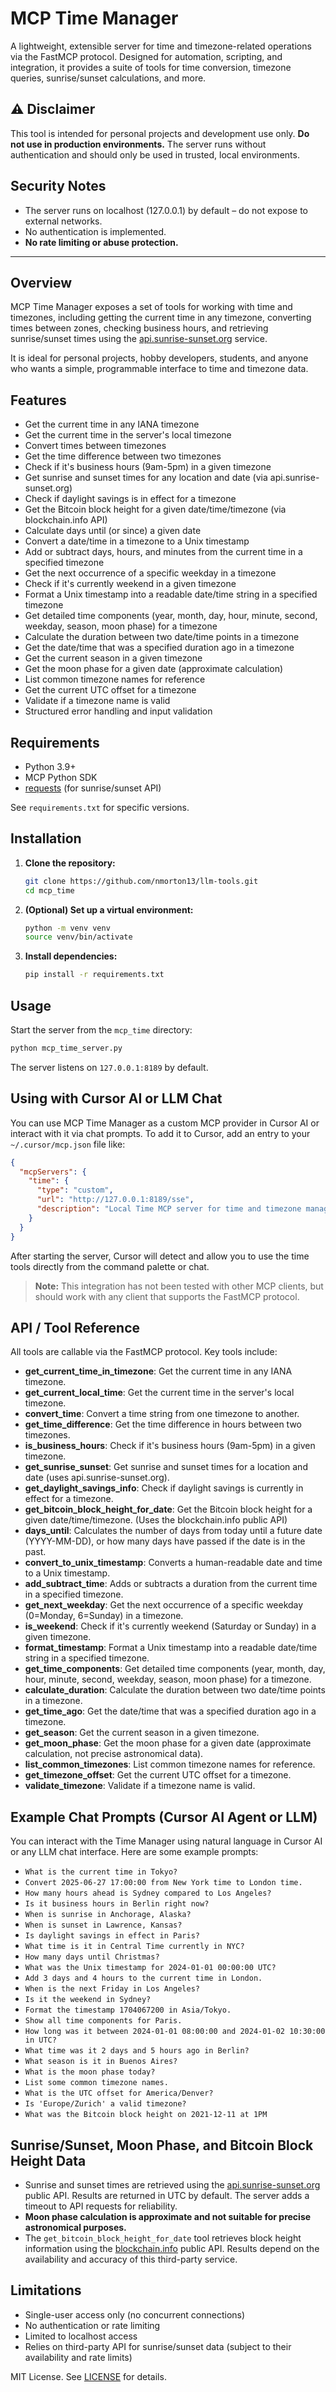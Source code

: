 # MCP Time Manager

A lightweight, extensible server for time and timezone-related operations via the FastMCP protocol. Designed for automation, scripting, and integration, it provides a suite of tools for time conversion, timezone queries, sunrise/sunset calculations, and more.

## ⚠️ Disclaimer

This tool is intended for personal projects and development use only. **Do not use in production environments.** The server runs without authentication and should only be used in trusted, local environments.

## Security Notes

- The server runs on localhost (127.0.0.1) by default – do not expose to external networks.
- No authentication is implemented.
- **No rate limiting or abuse protection.**

---

## Overview

MCP Time Manager exposes a set of tools for working with time and timezones, including getting the current time in any timezone, converting times between zones, checking business hours, and retrieving sunrise/sunset times using the [api.sunrise-sunset.org](https://sunrise-sunset.org/api) service.

It is ideal for personal projects, hobby developers, students, and anyone who wants a simple, programmable interface to time and timezone data.

## Features

- Get the current time in any IANA timezone
- Get the current time in the server's local timezone
- Convert times between timezones
- Get the time difference between two timezones
- Check if it's business hours (9am-5pm) in a given timezone
- Get sunrise and sunset times for any location and date (via api.sunrise-sunset.org)
- Check if daylight savings is in effect for a timezone
- Get the Bitcoin block height for a given date/time/timezone (via blockchain.info API)
- Calculate days until (or since) a given date
- Convert a date/time in a timezone to a Unix timestamp
- Add or subtract days, hours, and minutes from the current time in a specified timezone
- Get the next occurrence of a specific weekday in a timezone
- Check if it's currently weekend in a given timezone
- Format a Unix timestamp into a readable date/time string in a specified timezone
- Get detailed time components (year, month, day, hour, minute, second, weekday, season, moon phase) for a timezone
- Calculate the duration between two date/time points in a timezone
- Get the date/time that was a specified duration ago in a timezone
- Get the current season in a given timezone
- Get the moon phase for a given date (approximate calculation)
- List common timezone names for reference
- Get the current UTC offset for a timezone
- Validate if a timezone name is valid
- Structured error handling and input validation

## Requirements

- Python 3.9+
- MCP Python SDK
- [requests](https://pypi.org/project/requests/) (for sunrise/sunset API)

See `requirements.txt` for specific versions.

## Installation

1. **Clone the repository:**
   ```bash
   git clone https://github.com/nmorton13/llm-tools.git
   cd mcp_time
   ```
2. **(Optional) Set up a virtual environment:**
   ```bash
   python -m venv venv
   source venv/bin/activate
   ```
3. **Install dependencies:**
   ```bash
   pip install -r requirements.txt
   ```

## Usage

Start the server from the `mcp_time` directory:

```bash
python mcp_time_server.py
```

The server listens on `127.0.0.1:8189` by default.

## Using with Cursor AI or LLM Chat

You can use MCP Time Manager as a custom MCP provider in Cursor AI or interact with it via chat prompts. To add it to Cursor, add an entry to your `~/.cursor/mcp.json` file like:

```json
{
  "mcpServers": {
    "time": {
      "type": "custom",
      "url": "http://127.0.0.1:8189/sse",
      "description": "Local Time MCP server for time and timezone management"
    }
  }
}
```

After starting the server, Cursor will detect and allow you to use the time tools directly from the command palette or chat.

> **Note:** This integration has not been tested with other MCP clients, but should work with any client that supports the FastMCP protocol.

## API / Tool Reference

All tools are callable via the FastMCP protocol. Key tools include:

- **get_current_time_in_timezone**: Get the current time in any IANA timezone.
- **get_current_local_time**: Get the current time in the server's local timezone.
- **convert_time**: Convert a time string from one timezone to another.
- **get_time_difference**: Get the time difference in hours between two timezones.
- **is_business_hours**: Check if it's business hours (9am-5pm) in a given timezone.
- **get_sunrise_sunset**: Get sunrise and sunset times for a location and date (uses api.sunrise-sunset.org).
- **get_daylight_savings_info**: Check if daylight savings is currently in effect for a timezone.
- **get_bitcoin_block_height_for_date**: Get the Bitcoin block height for a given date/time/timezone. (Uses the blockchain.info public API)
- **days_until**: Calculates the number of days from today until a future date (YYYY-MM-DD), or how many days have passed if the date is in the past.
- **convert_to_unix_timestamp**: Converts a human-readable date and time to a Unix timestamp.
- **add_subtract_time**: Adds or subtracts a duration from the current time in a specified timezone.
- **get_next_weekday**: Get the next occurrence of a specific weekday (0=Monday, 6=Sunday) in a timezone.
- **is_weekend**: Check if it's currently weekend (Saturday or Sunday) in a given timezone.
- **format_timestamp**: Format a Unix timestamp into a readable date/time string in a specified timezone.
- **get_time_components**: Get detailed time components (year, month, day, hour, minute, second, weekday, season, moon phase) for a timezone.
- **calculate_duration**: Calculate the duration between two date/time points in a timezone.
- **get_time_ago**: Get the date/time that was a specified duration ago in a timezone.
- **get_season**: Get the current season in a given timezone.
- **get_moon_phase**: Get the moon phase for a given date (approximate calculation, not precise astronomical data).
- **list_common_timezones**: List common timezone names for reference.
- **get_timezone_offset**: Get the current UTC offset for a timezone.
- **validate_timezone**: Validate if a timezone name is valid.

## Example Chat Prompts (Cursor AI Agent or LLM)

You can interact with the Time Manager using natural language in Cursor AI or any LLM chat interface. Here are some example prompts:

- `What is the current time in Tokyo?`
- `Convert 2025-06-27 17:00:00 from New York time to London time.`
- `How many hours ahead is Sydney compared to Los Angeles?`
- `Is it business hours in Berlin right now?`
- `When is sunrise in Anchorage, Alaska?`
- `When is sunset in Lawrence, Kansas?`
- `Is daylight savings in effect in Paris?`
- `What time is it in Central Time currently in NYC?`
- `How many days until Christmas?`
- `What was the Unix timestamp for 2024-01-01 00:00:00 UTC?`
- `Add 3 days and 4 hours to the current time in London.`
- `When is the next Friday in Los Angeles?`
- `Is it the weekend in Sydney?`
- `Format the timestamp 1704067200 in Asia/Tokyo.`
- `Show all time components for Paris.`
- `How long was it between 2024-01-01 08:00:00 and 2024-01-02 10:30:00 in UTC?`
- `What time was it 2 days and 5 hours ago in Berlin?`
- `What season is it in Buenos Aires?`
- `What is the moon phase today?`
- `List some common timezone names.`
- `What is the UTC offset for America/Denver?`
- `Is 'Europe/Zurich' a valid timezone?`
- `What was the Bitcoin block height on 2021-12-11 at 1PM`

## Sunrise/Sunset, Moon Phase, and Bitcoin Block Height Data

- Sunrise and sunset times are retrieved using the [api.sunrise-sunset.org](https://sunrise-sunset.org/api) public API. Results are returned in UTC by default. The server adds a timeout to API requests for reliability.
- **Moon phase calculation is approximate and not suitable for precise astronomical purposes.**
- The `get_bitcoin_block_height_for_date` tool retrieves block height information using the [blockchain.info](https://blockchain.info/) public API. Results depend on the availability and accuracy of this third-party service.

## Limitations

- Single-user access only (no concurrent connections)
- No authentication or rate limiting
- Limited to localhost access
- Relies on third-party API for sunrise/sunset data (subject to their availability and rate limits)

MIT License. See [LICENSE](../LICENSE) for details. 
